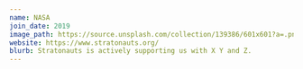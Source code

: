 ```yaml
---
name: NASA
join_date: 2019
image_path: https://source.unsplash.com/collection/139386/601x601?a=.png
website: https://www.stratonauts.org/
blurb: Stratonauts is actively supporting us with X Y and Z.
---
```

